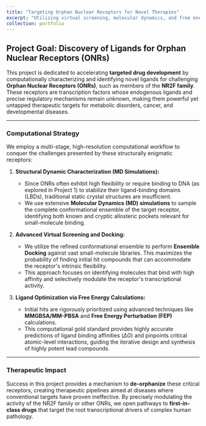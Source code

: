 ```yaml
---
title: "Targeting Orphan Nuclear Receptors for Novel Therapies"
excerpt: "Utilizing virtual screening, molecular dynamics, and free energy calculations to discover and optimize ligands for orphan nuclear receptors (e.g., NR2F family) with the goal of developing first-in-class targeted therapies.<br/><img src='/images/Front3-ONR.png'>"
collection: portfolio
---
```


## Project Goal: Discovery of Ligands for Orphan Nuclear Receptors (ONRs)

This project is dedicated to accelerating **targeted drug development** by computationally characterizing and identifying novel ligands for challenging **Orphan Nuclear Receptors (ONRs)**, such as members of the **NR2F family**. These receptors are transcription factors whose endogenous ligands and precise regulatory mechanisms remain unknown, making them powerful yet untapped therapeutic targets for metabolic disorders, cancer, and developmental diseases.

---

### Computational Strategy

We employ a multi-stage, high-resolution computational workflow to conquer the challenges presented by these structurally enigmatic receptors:

1.  **Structural Dynamic Characterization (MD Simulations):**
    * Since ONRs often exhibit high flexibility or require binding to DNA (as explored in Project 1) to stabilize their ligand-binding domains (LBDs), traditional static crystal structures are insufficient.
    * We use extensive **Molecular Dynamics (MD) simulations** to sample the complete conformational ensemble of the target receptor, identifying both known and cryptic allosteric pockets relevant for small-molecule binding.

2.  **Advanced Virtual Screening and Docking:**
    * We utilize the refined conformational ensemble to perform **Ensemble Docking** against vast small-molecule libraries. This maximizes the probability of finding initial hit compounds that can accommodate the receptor's intrinsic flexibility.
    * This approach focuses on identifying molecules that bind with high affinity and selectively modulate the receptor's transcriptional activity.

3.  **Ligand Optimization via Free Energy Calculations:**
    * Initial hits are rigorously prioritized using advanced techniques like **MMGBSA/MM-PBSA** and **Free Energy Perturbation (FEP)** calculations.
    * This computational gold standard provides highly accurate predictions of ligand binding affinities ($\Delta G$) and pinpoints critical atomic-level interactions, guiding the iterative design and synthesis of highly potent lead compounds.

---

### Therapeutic Impact

Success in this project provides a mechanism to **de-orphanize** these critical receptors, creating therapeutic pipelines aimed at diseases where conventional targets have proven ineffective. By precisely modulating the activity of the NR2F family or other ONRs, we open pathways to **first-in-class drugs** that target the root transcriptional drivers of complex human pathology.


